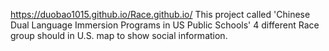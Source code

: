 https://duobao1015.github.io/Race.github.io/
This project called 'Chinese Dual Language Immersion Programs in US Public Schools'
4 different Race group should in U.S. map to show social information.
